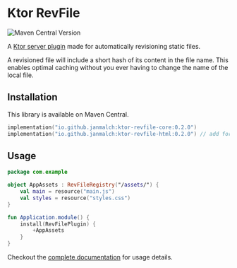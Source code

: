 # Ktor RevFile

![Maven Central Version](https://img.shields.io/maven-central/v/io.github.janmalch/ktor-revfile-core)

A [Ktor server plugin](https://ktor.io/docs/server-plugins.html) made for automatically revisioning static files.

A revisioned file will include a short hash of its content in the file name.
This enables optimal caching without you ever having to change the name of the local file.

## Installation

This library is available on Maven Central.

```kotlin
implementation("io.github.janmalch:ktor-revfile-core:0.2.0")
implementation("io.github.janmalch:ktor-revfile-html:0.2.0") // add for kotlinx.html interop
```

## Usage

```kotlin
package com.example

object AppAssets : RevFileRegistry("/assets/") {
    val main = resource("main.js")
    val styles = resource("styles.css")
}

fun Application.module() {
    install(RevFilePlugin) {
        +AppAssets
    }
}
```

Checkout the [complete documentation](https://janmalch.github.io/ktor-revfile) for usage details.
